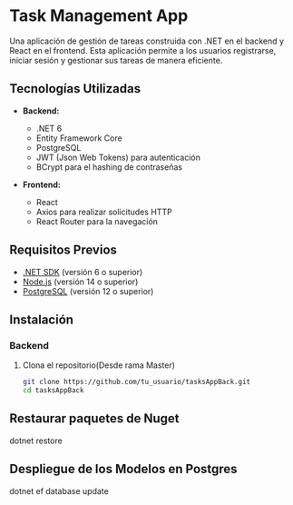 # Task Management App

Una aplicación de gestión de tareas construida con .NET en el backend y React en el frontend. Esta aplicación permite a los usuarios registrarse, iniciar sesión y gestionar sus tareas de manera eficiente.

## Tecnologías Utilizadas

- **Backend:**
  - .NET 6
  - Entity Framework Core
  - PostgreSQL
  - JWT (Json Web Tokens) para autenticación
  - BCrypt para el hashing de contraseñas

- **Frontend:**
  - React
  - Axios para realizar solicitudes HTTP
  - React Router para la navegación

## Requisitos Previos

- [.NET SDK](https://dotnet.microsoft.com/download) (versión 6 o superior)
- [Node.js](https://nodejs.org/) (versión 14 o superior)
- [PostgreSQL](https://www.postgresql.org/download/) (versión 12 o superior)
  
## Instalación

### Backend

1. Clona el repositorio(Desde rama Master)
   ```bash
   git clone https://github.com/tu_usuario/tasksAppBack.git
   cd tasksAppBack
   
## Restaurar paquetes de Nuget
dotnet restore

## Despliegue de los Modelos en Postgres
dotnet ef database update
